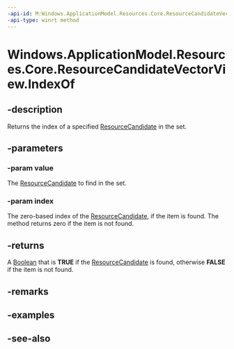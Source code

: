 ```yaml
---
-api-id: M:Windows.ApplicationModel.Resources.Core.ResourceCandidateVectorView.IndexOf(Windows.ApplicationModel.Resources.Core.ResourceCandidate,System.UInt32@)
-api-type: winrt method
---
```


<!-- Method syntax
public bool IndexOf(Windows.ApplicationModel.Resources.Core.ResourceCandidate value, System.UInt32 index)
-->

# Windows.ApplicationModel.Resources.Core.ResourceCandidateVectorView.IndexOf

## -description
Returns the index of a specified [ResourceCandidate](resourcecandidate.md) in the set.

## -parameters
### -param value
The [ResourceCandidate](resourcecandidate.md) to find in the set.

### -param index
The zero-based index of the [ResourceCandidate](resourcecandidate.md), if the item is found. The method returns zero if the item is not found.

## -returns
A [Boolean](https://msdn.microsoft.com/library/system.boolean.aspx) that is **TRUE** if the [ResourceCandidate](resourcecandidate.md) is found, otherwise **FALSE** if the item is not found.

## -remarks

## -examples

## -see-also
